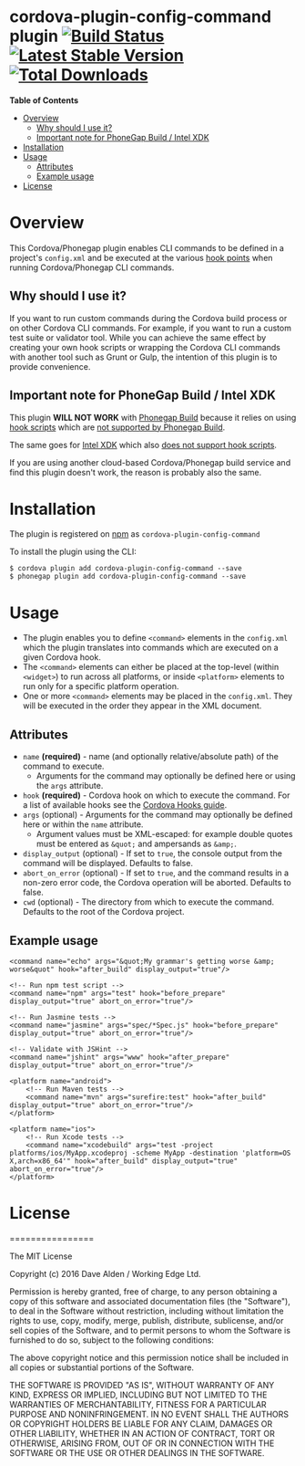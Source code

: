 

cordova-plugin-config-command plugin [![Build Status](https://travis-ci.org/dpa99c/cordova-plugin-config-command.png)](https://travis-ci.org/dpa99c/cordova-plugin-config-command) [![Latest Stable Version](https://img.shields.io/npm/v/cordova-plugin-config-command.svg)](https://www.npmjs.com/package/cordova-plugin-config-command) [![Total Downloads](https://img.shields.io/npm/dt/cordova-plugin-config-command.svg)](https://npm-stat.com/charts.html?package=cordova-plugin-config-command)
============================


<!-- START doctoc generated TOC please keep comment here to allow auto update -->
<!-- DON'T EDIT THIS SECTION, INSTEAD RE-RUN doctoc TO UPDATE -->
**Table of Contents**

- [Overview](#overview)
  - [Why should I use it?](#why-should-i-use-it)
  - [Important note for PhoneGap Build / Intel XDK](#important-note-for-phonegap-build--intel-xdk)
- [Installation](#installation)
- [Usage](#usage)
  - [Attributes](#attributes)
  - [Example usage](#example-usage)
- [License](#license)

<!-- END doctoc generated TOC please keep comment here to allow auto update -->

# Overview

This Cordova/Phonegap plugin enables CLI commands to be defined in a project's `config.xml` and be executed at the various [hook points](https://cordova.apache.org/docs/en/latest/guide/appdev/hooks/index.html) when running Cordova/Phonegap CLI commands.



## Why should I use it?

If you want to run custom commands during the Cordova build process or on other Cordova CLI commands.
For example, if you want to run a custom test suite or validator tool.
While you can achieve the same effect by creating your own hook scripts or wrapping the Cordova CLI commands with another tool such as Grunt or Gulp, the intention of this plugin is to provide convenience.


## Important note for PhoneGap Build / Intel XDK

This plugin **WILL NOT WORK** with [Phonegap Build](https://build.phonegap.com/) because it relies on using [hook scripts](https://cordova.apache.org/docs/en/latest/guide/appdev/hooks/) which are [not supported by Phonegap Build](https://github.com/phonegap/build/issues/279).

The same goes for [Intel XDK](https://software.intel.com/en-us/intel-xdk) which also [does not support hook scripts](https://software.intel.com/en-us/xdk/docs/add-manage-project-plugins).

If you are using another cloud-based Cordova/Phonegap build service and find this plugin doesn't work, the reason is probably also the same.

# Installation

The plugin is registered on [npm](https://www.npmjs.com/package/cordova-plugin-config-command) as `cordova-plugin-config-command`

To install the plugin using the CLI:

    $ cordova plugin add cordova-plugin-config-command --save
    $ phonegap plugin add cordova-plugin-config-command --save

# Usage

- The plugin enables you to define `<command>` elements in the `config.xml` which the plugin translates into commands which are executed on a given Cordova hook.
- The `<command>` elements can either be placed at the top-level (within `<widget>`) to run across all platforms, or inside `<platform>` elements to run only for a specific platform operation.
- One or more `<command>` elements may be placed in the `config.xml`. They will be executed in the order they appear in the XML document.


## Attributes

- `name` **(required)** - name (and optionally relative/absolute path) of the command to execute.
    - Arguments for the command may optionally be defined here or using the `args` attribute.
- `hook` **(required)** - Cordova hook on which to execute the command. For a list of available hooks see the [Cordova Hooks guide](https://cordova.apache.org/docs/en/latest/guide/appdev/hooks/index.html).
- `args` (optional) - Arguments for the command may optionally be defined here or within the `name` attribute.
    - Argument values must be XML-escaped: for example double quotes must be entered as `&quot;` and ampersands as `&amp;`.
- `display_output` (optional) - If set to `true`, the console output from the command will be displayed. Defaults to false.
- `abort_on_error` (optional) - If set to `true`, and the command results in a non-zero error code, the Cordova operation will be aborted. Defaults to false.
- `cwd` (optional) - The directory from which to execute the command. Defaults to the root of the Cordova project.

## Example usage

    <command name="echo" args="&quot;My grammar's getting worse &amp; worse&quot" hook="after_build" display_output="true"/>

    <!-- Run npm test script -->
    <command name="npm" args="test" hook="before_prepare" display_output="true" abort_on_error="true"/>

    <!-- Run Jasmine tests -->
    <command name="jasmine" args="spec/*Spec.js" hook="before_prepare" display_output="true" abort_on_error="true"/>

    <!-- Validate with JSHint -->
    <command name="jshint" args="www" hook="after_prepare" display_output="true" abort_on_error="true"/>

    <platform name="android">
        <!-- Run Maven tests -->
        <command name="mvn" args="surefire:test" hook="after_build" display_output="true" abort_on_error="true"/>
    </platform>

    <platform name="ios">
        <!-- Run Xcode tests -->
        <command name="xcodebuild" args="test -project platforms/ios/MyApp.xcodeproj -scheme MyApp -destination 'platform=OS X,arch=x86_64'" hook="after_build" display_output="true" abort_on_error="true"/>
    </platform>

# License
================

The MIT License

Copyright (c) 2016 Dave Alden / Working Edge Ltd.

Permission is hereby granted, free of charge, to any person obtaining a copy
of this software and associated documentation files (the "Software"), to deal
in the Software without restriction, including without limitation the rights
to use, copy, modify, merge, publish, distribute, sublicense, and/or sell
copies of the Software, and to permit persons to whom the Software is
furnished to do so, subject to the following conditions:

The above copyright notice and this permission notice shall be included in
all copies or substantial portions of the Software.

THE SOFTWARE IS PROVIDED "AS IS", WITHOUT WARRANTY OF ANY KIND, EXPRESS OR
IMPLIED, INCLUDING BUT NOT LIMITED TO THE WARRANTIES OF MERCHANTABILITY,
FITNESS FOR A PARTICULAR PURPOSE AND NONINFRINGEMENT. IN NO EVENT SHALL THE
AUTHORS OR COPYRIGHT HOLDERS BE LIABLE FOR ANY CLAIM, DAMAGES OR OTHER
LIABILITY, WHETHER IN AN ACTION OF CONTRACT, TORT OR OTHERWISE, ARISING FROM,
OUT OF OR IN CONNECTION WITH THE SOFTWARE OR THE USE OR OTHER DEALINGS IN
THE SOFTWARE.
